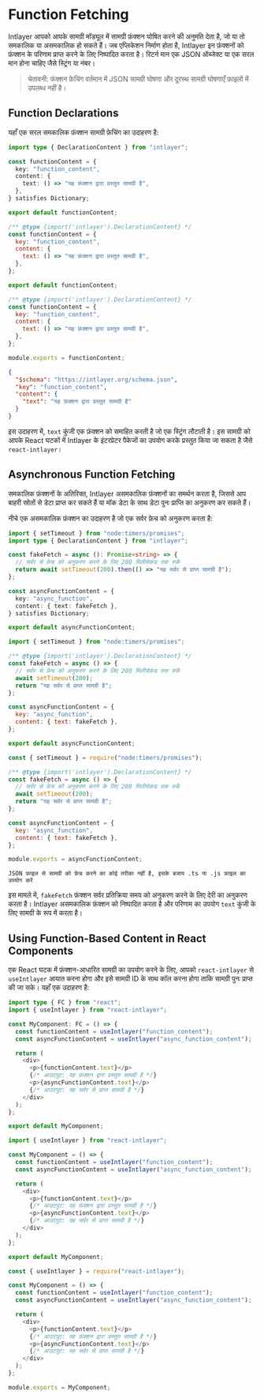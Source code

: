 # Function Fetching

Intlayer आपको आपके सामग्री मॉड्यूल में सामग्री फ़ंक्शन घोषित करने की अनुमति देता है, जो या तो समकालिक या असमकालिक हो सकते हैं। जब एप्लिकेशन निर्माण होता है, Intlayer इन फ़ंक्शनों को फ़ंक्शन के परिणाम प्राप्त करने के लिए निष्पादित करता है। रिटर्न मान एक JSON ऑब्जेक्ट या एक सरल मान होना चाहिए जैसे स्ट्रिंग या नंबर।

> चेतावनी: फंक्शन फ़ेचिंग वर्तमान में JSON सामग्री घोषणा और दूरस्थ सामग्री घोषणाएँ फ़ाइलों में उपलब्ध नहीं है।

## Function Declarations

यहाँ एक सरल समकालिक फ़ंक्शन सामग्री फ़ेचिंग का उदाहरण है:

```typescript fileName="**/*.content.ts" contentDeclarationFormat="typescript"
import type { DeclarationContent } from "intlayer";

const functionContent = {
  key: "function_content",
  content: {
    text: () => "यह फ़ंक्शन द्वारा प्रस्तुत सामग्री है",
  },
} satisfies Dictionary;

export default functionContent;
```

```javascript fileName="**/*.content.mjs" contentDeclarationFormat="esm"
/** @type {import('intlayer').DeclarationContent} */
const functionContent = {
  key: "function_content",
  content: {
    text: () => "यह फ़ंक्शन द्वारा प्रस्तुत सामग्री है",
  },
};

export default functionContent;
```

```javascript fileName="**/*.content.cjs" contentDeclarationFormat="commonjs"
/** @type {import('intlayer').DeclarationContent} */
const functionContent = {
  key: "function_content",
  content: {
    text: () => "यह फ़ंक्शन द्वारा प्रस्तुत सामग्री है",
  },
};

module.exports = functionContent;
```

```json fileName="**/*.content.json" contentDeclarationFormat="json"
{
  "$schema": "https://intlayer.org/schema.json",
  "key": "function_content",
  "content": {
    "text": "यह फ़ंक्शन द्वारा प्रस्तुत सामग्री है"
  }
}
```

इस उदाहरण में, `text` कुंजी एक फ़ंक्शन को समाहित करती है जो एक स्ट्रिंग लौटाती है। इस सामग्री को आपके React घटकों में Intlayer के इंटरप्रेटर पैकेजों का उपयोग करके प्रस्तुत किया जा सकता है जैसे `react-intlayer`।

## Asynchronous Function Fetching

समकालिक फ़ंक्शनों के अतिरिक्त, Intlayer असमकालिक फ़ंक्शनों का समर्थन करता है, जिससे आप बाहरी स्रोतों से डेटा प्राप्त कर सकते हैं या मॉक डेटा के साथ डेटा पुनः प्राप्ति का अनुकरण कर सकते हैं।

नीचे एक असमकालिक फ़ंक्शन का उदाहरण है जो एक सर्वर फ़ेच को अनुकरण करता है:

```typescript fileName="**/*.content.ts" contentDeclarationFormat="typescript"
import { setTimeout } from "node:timers/promises";
import type { DeclarationContent } from "intlayer";

const fakeFetch = async (): Promise<string> => {
  // सर्वर से फ़ेच को अनुकरण करने के लिए 200 मिलीसेकंड तक रुकें
  return await setTimeout(200).then(() => "यह सर्वर से प्राप्त सामग्री है");
};

const asyncFunctionContent = {
  key: "async_function",
  content: { text: fakeFetch },
} satisfies Dictionary;

export default asyncFunctionContent;
```

```javascript fileName="**/*.content.mjs" contentDeclarationFormat="esm"
import { setTimeout } from "node:timers/promises";

/** @type {import('intlayer').DeclarationContent} */
const fakeFetch = async () => {
  // सर्वर से फ़ेच को अनुकरण करने के लिए 200 मिलीसेकंड तक रुकें
  await setTimeout(200);
  return "यह सर्वर से प्राप्त सामग्री है";
};

const asyncFunctionContent = {
  key: "async_function",
  content: { text: fakeFetch },
};

export default asyncFunctionContent;
```

```javascript fileName="**/*.content.cjs" contentDeclarationFormat="commonjs"
const { setTimeout } = require("node:timers/promises");

/** @type {import('intlayer').DeclarationContent} */
const fakeFetch = async () => {
  // सर्वर से फ़ेच को अनुकरण करने के लिए 200 मिलीसेकंड तक रुकें
  await setTimeout(200);
  return "यह सर्वर से प्राप्त सामग्री है";
};

const asyncFunctionContent = {
  key: "async_function",
  content: { text: fakeFetch },
};

module.exports = asyncFunctionContent;
```

```plaintext fileName="**/*.content.json" contentDeclarationFormat="json"
JSON फ़ाइल से सामग्री को फ़ेच करने का कोई तरीका नहीं है, इसके बजाय .ts या .js फ़ाइल का उपयोग करें
```

इस मामले में, `fakeFetch` फ़ंक्शन सर्वर प्रतिक्रिया समय को अनुकरण करने के लिए देरी का अनुकरण करता है। Intlayer असमकालिक फ़ंक्शन को निष्पादित करता है और परिणाम का उपयोग `text` कुंजी के लिए सामग्री के रूप में करता है।

## Using Function-Based Content in React Components

एक React घटक में फ़ंक्शन-आधारित सामग्री का उपयोग करने के लिए, आपको `react-intlayer` से `useIntlayer` आयात करना होगा और इसे सामग्री ID के साथ कॉल करना होगा ताकि सामग्री पुनः प्राप्त की जा सके। यहाँ एक उदाहरण है:

```typescript fileName="**/*.jsx" codeFormat="typescript"
import type { FC } from "react";
import { useIntlayer } from "react-intlayer";

const MyComponent: FC = () => {
  const functionContent = useIntlayer("function_content");
  const asyncFunctionContent = useIntlayer("async_function_content");

  return (
    <div>
      <p>{functionContent.text}</p>
      {/* आउटपुट: यह फ़ंक्शन द्वारा प्रस्तुत सामग्री है */}
      <p>{asyncFunctionContent.text}</p>
      {/* आउटपुट: यह सर्वर से प्राप्त सामग्री है */}
    </div>
  );
};

export default MyComponent;
```

```javascript fileName="**/*.mjx" codeFormat="esm"
import { useIntlayer } from "react-intlayer";

const MyComponent = () => {
  const functionContent = useIntlayer("function_content");
  const asyncFunctionContent = useIntlayer("async_function_content");

  return (
    <div>
      <p>{functionContent.text}</p>
      {/* आउटपुट: यह फ़ंक्शन द्वारा प्रस्तुत सामग्री है */}
      <p>{asyncFunctionContent.text}</p>
      {/* आउटपुट: यह सर्वर से प्राप्त सामग्री है */}
    </div>
  );
};

export default MyComponent;
```

```javascript fileName="**/*.cjs" codeFormat="commonjs"
const { useIntlayer } = require("react-intlayer");

const MyComponent = () => {
  const functionContent = useIntlayer("function_content");
  const asyncFunctionContent = useIntlayer("async_function_content");

  return (
    <div>
      <p>{functionContent.text}</p>
      {/* आउटपुट: यह फ़ंक्शन द्वारा प्रस्तुत सामग्री है */}
      <p>{asyncFunctionContent.text}</p>
      {/* आउटपुट: यह सर्वर से प्राप्त सामग्री है */}
    </div>
  );
};

module.exports = MyComponent;
```
